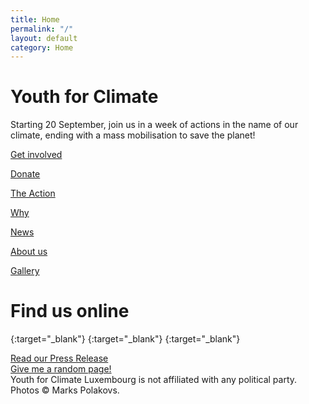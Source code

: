 ```yaml
---
title: Home
permalink: "/"
layout: default
category: Home
---
```


# Youth for Climate

<span class="big">Starting 20 September,</span> join us in a <span class="sec--">week of actions</span> in the name of our climate, ending with a <span class="sec">mass mobilisation to save the planet!</span>


<div class="action">
    <div class="amod wide">
        <a href="get-involved"><p>Get involved</p></a>
    </div>
    <div class="amod">
        <a href="donate"><p>Donate</p></a>
    </div>
    <div class="amod">
        <a href="what"><p>The Action</p></a>
    </div>
    <div class="amod">
        <a href="why"><p>Why</p></a>
    </div>
    <div class="amod">
        <a href="news"><p>News</p></a>
    </div>
    <div class="amod">
        <a href="who"><p>About us</p></a>
    </div>
    <div class="amod">
        <a href="gallery"><p>Gallery</p></a>
    </div>
</div>

# Find us online

[<i class="fab fa-facebook"></i>](https://www.facebook.com/events/430147554456065/){:target="_blank"}
[<i class="fab fa-instagram"></i>](https://instagram.com/youthforclimatelux){:target="_blank"}
[<i class="fab fa-twitter"></i>](https://twitter.com/YFCLuxembourg){:target="_blank"}

<span class="footer"><a href="press/en" class="press">Read our Press Release</a><br>
    <a href="random">Give me a random page!</a><br>
    Youth for Climate Luxembourg is not affiliated with any political party. Photos © Marks Polakovs.</span>
